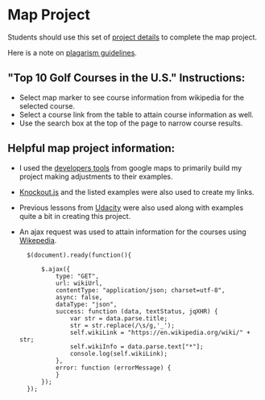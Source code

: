 Map Project
===============================

Students should use this set of [project details](https://classroom.udacity.com/nanodegrees/nd001/parts/00113454014/modules/271165859175462/lessons/2711658591239847/concepts/26906985370923#) to complete the map project.

Here is a note on  [plagarism guidelines](https://classroom.udacity.com/nanodegrees/nd001/parts/00113454014/modules/271165859175462/lessons/2711658591239847/concepts/425224f8-c05e-4a68-8daf-7db8bcfc0766#).

## "Top 10 Golf Courses in the U.S." Instructions:
* Select map marker to see course information from wikipedia for the selected course.
* Select a course link from the table to attain course information as well.
* Use the search box at the top of the page to narrow course results.

## Helpful map project information:
* I used the [developers tools](https://developers.google.com/maps/) from google maps to primarily build my project making adjustments to their examples.
* [Knockout.js](http://knockoutjs.com/) and the listed examples were also used to create my links.
* Previous lessons from [Udacity](http://udacity.com/) were also used along with examples quite a bit in creating this project.
* An ajax request was used to attain information for the courses using [Wikepedia](http://wikepedia.org/).


        $(document).ready(function(){

            $.ajax({
                type: "GET",
                url: wikiUrl,
                contentType: "application/json; charset=utf-8",
                async: false,
                dataType: "json",
                success: function (data, textStatus, jqXHR) {
                    var str = data.parse.title;
                    str = str.replace(/\s/g,'_');
                    self.wikiLink = "https://en.wikipedia.org/wiki/" + str;
                    self.wikiInfo = data.parse.text["*"];
                    console.log(self.wikiLink);
                },
                error: function (errorMessage) {
                }
            });
        });